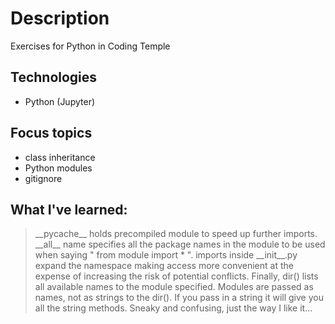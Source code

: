 # Description
Exercises for Python in Coding Temple
## Technologies
- Python (Jupyter)
## Focus topics
- class inheritance
- Python modules
- gitignore
## What I've learned:
> \_\_pycache__ holds precompiled module to speed up further imports. \_\_all__ name specifies all the package names in the module to be used when saying " from module import * ". imports inside \_\_init__.py expand the namespace making access more convenient at the expense of increasing the risk of potential conflicts. Finally, dir() lists all available names to the module specified. Modules are passed as names, not as strings to the dir(). If you pass in a string it will give you all the string methods. Sneaky and confusing, just the way I like it...
